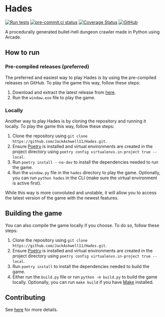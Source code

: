 # Hades

[![Run tests](https://github.com/JackAshwell11/Hades/actions/workflows/test.yaml/badge.svg)](https://github.com/JackAshwell11/Hades/actions/workflows/test.yaml)
[![pre-commit.ci status](https://results.pre-commit.ci/badge/github/JackAshwell11/Hades/main.svg)](https://results.pre-commit.ci/latest/github/JackAshwell11/Hades/main)
[![Coverage Status](https://coveralls.io/repos/github/JackAshwell11/Hades/badge.svg?branch=main)](https://coveralls.io/github/JackAshwell11/Hades?branch=main)
[![GitHub](https://img.shields.io/github/license/JackAshwell11/Hades)](LICENSE)

A procedurally generated bullet-hell dungeon crawler made in Python using
Arcade.

## How to run

### Pre-compiled releases (preferred)

The preferred and easiest way to play Hades is by using the pre-compiled
releases on GitHub. To play the game this way, follow these steps:

1. Download and extract the latest release from [here](https://github.com/JackAshwell11/Hades/releases).
2. Run the `window.exe` file to play the game.

### Locally

Another way to play Hades is by cloning the repository and running it locally.
To play the game this way, follow these steps:

1. Clone the repository using `git clone
   https://github.com/JackAshwell11/Hades.git`.
2. Ensure [Poetry](https://python-poetry.org/) is installed and virtual
   environments are created in the project directory using `poetry config
   virtualenvs.in-project true --local`.
3. Run `poetry install --no-dev` to install the dependencies needed to run the
   game.
4. Run the `window.py` file in the `hades` directory to play the game.
   Optionally, you can run `python hades` in the CLI (make sure the virtual
   environment is active first).

While this way is more convoluted and unstable, it will allow you to access the
latest version of the game with the newest features.

## Building the game

You can also compile the game locally if you choose. To do so, follow these
steps:

1. Clone the repository using `git clone
   https://github.com/JackAshwell11/Hades.git`.
2. Ensure [Poetry](https://python-poetry.org/) is installed and virtual
   environments are created in the project directory using `poetry config
   virtualenvs.in-project true --local`.
3. Run `poetry install` to install the dependencies needed to build the game.
4. Either run the `build.py` file or run `python -m build.py` to build the game
   locally. Optionally, you can run `make build` if you have [Make](https://www.gnu.org/software/make/manual/make.html)
   installed.

## Contributing

See [here](.github/CONTRIBUTING.md) for more details.

